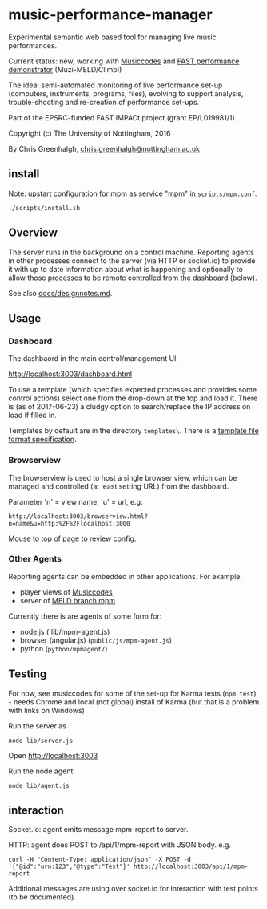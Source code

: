 # music-performance-manager

Experimental semantic web based tool for managing live music performances.

Current status: new, working with [Musiccodes](https://github.com/cgreenhalgh/musiccodes) and 
[FAST performance demonstrator](https://github.com/cgreenhalgh/fast-performance-demo) (Muzi-MELD/Climb!)

The idea: semi-automated monitoring of live performance set-up (computers, instruments, programs, files), evolving to support analysis, trouble-shooting and re-creation of performance set-ups.

Part of the EPSRC-funded FAST IMPACt project (grant	EP/L019981/1).

Copyright (c) The University of Nottingham, 2016

By Chris Greenhalgh, chris.greenhalgh@nottingham.ac.uk

## install

Note: upstart configuration for mpm as service "mpm" in `scripts/mpm.conf`.

```
./scripts/install.sh
```

## Overview

The server runs in the background on a control machine. Reporting agents in other processes connect to the server (via HTTP or socket.io) to provide it with up to date information about what is happening and optionally to allow those processes to be remote controlled from the dashboard (below).

See also [docs/designnotes.md](docs/designnotes.md).

## Usage

### Dashboard

The dashbaord in the main control/management UI.

[http://localhost:3003/dashboard.html](http://localhost:3003/dashboard.html)

To use a template (which specifies expected processes and provides some control actions) select one from the drop-down at the top and load it. There is (as of 2017-06-23) a cludgy option to search/replace the IP address on load if filled in.

Templates by default are in the directory `templates\`. There is a [template file format specification](docs/specifications.md).

### Browserview

The browserview is used to host a single browser view, which can be managed and controlled (at least setting URL) from the dashboard.

Parameter 'n' = view name, 'u' = url, e.g.
```
http://localhost:3003/browserview.html?n=name&u=http:%2F%2Flocalhost:3000
```

Mouse to top of page to review config.

### Other Agents

Reporting agents can be embedded in other applications. For example:

- player views of [Musiccodes](https://github.com/cgreenhalgh/musiccodes) 
- server of [MELD branch mpm](https://github.com/cgreenhalgh/meld/tree/mpm) 

Currently there is are agents of some form for:

- node.js (`lib/mpm-agent.js\)
- browser (angular.js) (`public/js/mpm-agent.js`)
- python (`python/mpmagent/`)

## Testing

For now, see musiccodes for some of the set-up for Karma tests (`npm test`) - needs Chrome and local (not global) install of Karma (but that is a problem with links on Windows)

Run the server as
```
node lib/server.js
```

Open [http://localhost:3003](http://localhost:3003)

Run the node agent:
```
node lib/agent.js
```

## interaction

Socket.io: agent emits message mpm-report to server.

HTTP: agent does POST to /api/1/mpm-report with JSON body.
e.g.
```
curl -H "Content-Type: application/json" -X POST -d '{"@id":"urn:123","@type":"Test"}' http://localhost:3003/api/1/mpm-report
```

Additional messages are using over socket.io for interaction with test points (to be documented).
